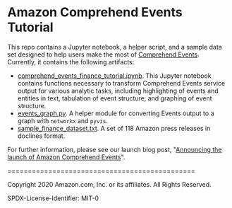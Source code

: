 # Amazon Comprehend Events Tutorial

This repo contains a Jupyter notebook, a helper script, and a sample data set designed to help users make the most of [Comprehend Events](http://). Currently, it contains the following artifacts:

* [comprehend_events_finance_tutorial.ipynb](./notebooks/comprehend_events_finance_tutorial.ipynb). This Jupyter notebook contains functions necessary to transform Comprehend Events service output for various analytic tasks, including highlighting of events and entities in text, tabulation of event structure, and graphing of event structure.
* [events_graph.py](./notebooks/events_graph.py). A helper module for converting Events output to a graph with `networkx` and `pyvis`.
* [sample_finance_dataset.txt](./data/sample_finance_dataset.txt). A set of 118 Amazon press releases in doclines format.

For further information, please see our launch blog post, "[Announcing the launch of Amazon Comprehend Events](http://)".


==============================================

Copyright 2020 Amazon.com, Inc. or its affiliates. All Rights Reserved.

SPDX-License-Identifier: MIT-0
